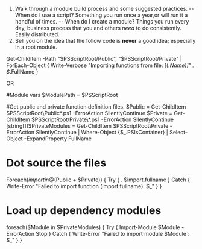 1. Walk through a module build process and some suggested practices.
-- When do I use a script?
   Something you run once a year,or will run it a handful of times.
-- When do I create a module?
   Things you run every day, business process that you and others *need* to do consistently. Easily distributed.
2. Sell you on the idea that the follow code is __never__ a good idea; especially in a root module.

Get-ChildItem -Path "$PSScriptRoot/Public", "$PSScriptRoot/Private" | ForEach-Object { 
    Write-Verbose "Importing functions from file: [$($_.Name)]" 
    . $_.FullName 
} 

OR

#Module vars 
$ModulePath = $PSScriptRoot 

 
#Get public and private function definition files. 
$Public  = Get-ChildItem $PSScriptRoot\Public\*.ps1 -ErrorAction SilentlyContinue 
$Private = Get-ChildItem $PSScriptRoot\Private\*.ps1 -ErrorAction SilentlyContinue 
[string[]]$PrivateModules = Get-ChildItem $PSScriptRoot\Private -ErrorAction SilentlyContinue | 
Where-Object {$_.PSIsContainer} | 
Select-Object -ExpandProperty FullName 

 
# Dot source the files 
Foreach($import in @($Public + $Private)) 
{ 
	Try
	{ 
		. $import.fullname 
	} 
	Catch 
	{ 
		Write-Error "Failed to import function $($import.fullname): $_" 
	} 
} 

 
# Load up dependency modules 
foreach($Module in $PrivateModules) 
{ 
	Try 
	{ 
		Import-Module $Module -ErrorAction Stop 
	} 
	Catch 
	{ 
		Write-Error "Failed to import module $Module`: $_" 
	} 
} 
